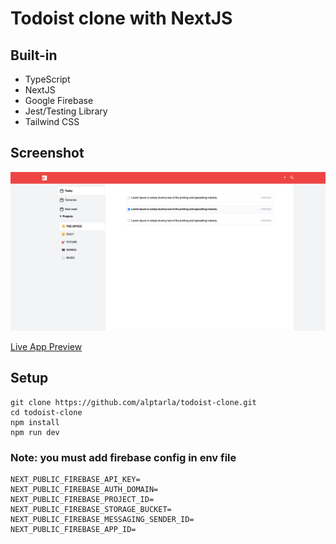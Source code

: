 # Todoist clone with NextJS

## Built-in

- TypeScript
- NextJS
- Google Firebase
- Jest/Testing Library
- Tailwind CSS

## Screenshot

![app-screenshot](./app-screenshot.png)

[Live App Preview](https://todoist-clone-gamma.vercel.app)

## Setup

```
git clone https://github.com/alptarla/todoist-clone.git
cd todoist-clone
npm install
npm run dev
```

### Note: you must add firebase config in env file

```
NEXT_PUBLIC_FIREBASE_API_KEY=
NEXT_PUBLIC_FIREBASE_AUTH_DOMAIN=
NEXT_PUBLIC_FIREBASE_PROJECT_ID=
NEXT_PUBLIC_FIREBASE_STORAGE_BUCKET=
NEXT_PUBLIC_FIREBASE_MESSAGING_SENDER_ID=
NEXT_PUBLIC_FIREBASE_APP_ID=
```
